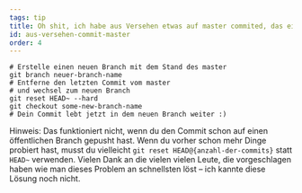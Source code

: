 ```yaml
---
tags: tip
title: Oh shit, ich habe aus Versehen etwas auf master commited, das eigentlich auf einen eigenen Branch gehört
id: aus-versehen-commit-master
order: 4
---
```


```git
# Erstelle einen neuen Branch mit dem Stand des master
git branch neuer-branch-name
# Entferne den letzten Commit vom master
# und wechsel zum neuen Branch
git reset HEAD~ --hard
git checkout some-new-branch-name
# Dein Commit lebt jetzt in dem neuen Branch weiter :)
```

Hinweis: Das funktioniert nicht, wenn du den Commit schon auf einen öffentlichen Branch gepusht hast. Wenn du vorher schon mehr Dinge probiert hast, musst du vielleicht `git reset HEAD@{anzahl-der-commits}` statt `HEAD~` verwenden. Vielen Dank an die vielen vielen Leute, die vorgeschlagen haben wie man dieses Problem an schnellsten löst – ich kannte diese Lösung noch nicht.